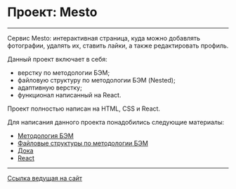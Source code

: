 # Проект: Mesto

---

Cервис Mesto: интерактивная страница, куда можно добавлять фотографии, удалять их, ставить лайки, а также редактировать профиль.

Данный проект включает в себя:

- верстку по методологии БЭМ;
- файловую структуру по методологии БЭМ (Nested);
- адаптивную верстку;
- функционал написанный на React.

Проект полностью написан на HTML, CSS и React.

Для написания данного проекта понадобились следующие материалы:

- [Методология БЭМ](https://ru.bem.info/methodology/)
- [Файловые структуры по методологии БЭМ](https://ru.bem.info/methodology/filestructure/)
- [Дока](https://doka.guide/ "Дока от Яндекс!")
- [React](https://react.dev/ "React")

---

[Ссылка ведущая на сайт](https://nadyadikova.github.io/react-mesto-auth/)
